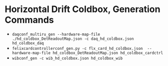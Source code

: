# Horizontal Drift Coldbox, Generation Commands

* `daqconf_multiru_gen --hardware-map-file ./hd_coldbox_DetReadoutMap.json -c daq_hd_coldbox.json hd_coldbox_daq`
* `felixcardcontrollerconf_gen.py -c flx_card_hd_coldbox.json  --hardware-map-file hd_coldbox_DetReadoutMap.json hd_coldbox_cardctrl`
* `wibconf_gen -c wib_hd_coldbox.json hd_coldbox_wib`




